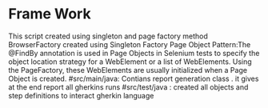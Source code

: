 # Frame Work
This script created using singleton and page factory method
BrowserFactory created using Singleton Factory
Page Object Pattern:The @FindBy annotation is used in Page Objects in Selenium tests to specify the object location strategy for a WebElement or a list of WebElements. Using the PageFactory, these WebElements are usually initialized when a Page Object is created.
#src/main/java: Contians report generation class . it gives at the end report all gherkins runs
#src/test/java : created all objects and step definitions to  interact gherkin language


